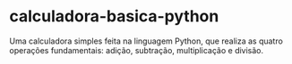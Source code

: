 # calculadora-basica-python
Uma calculadora simples feita na linguagem Python, que realiza as quatro operações fundamentais: adição, subtração, multiplicação e divisão.
